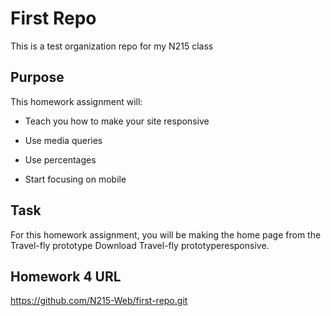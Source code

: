 # First Repo

This is a test organization repo for my N215 class

## Purpose

This homework assignment will:

* Teach you how to make your site responsive

* Use media queries
* Use percentages
* Start focusing on mobile

## Task

For this homework assignment, you will be making the home page from the Travel-fly prototype Download Travel-fly prototyperesponsive.

## Homework 4 URL

https://github.com/N215-Web/first-repo.git